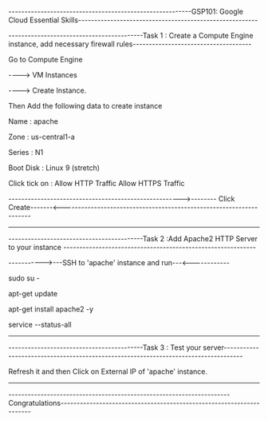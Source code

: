 ---------------------------------------------------------GSP101: Google Cloud Essential Skills--------------------------------------------------------


------------------------------------------Task 1 : Create a Compute Engine instance, add necessary firewall rules-------------------------------------

Go to Compute Engine 

----> VM Instances 

----> Create Instance.

Then Add the following data to create instance

   Name : apache

   Zone : us-central1-a

   Series : N1

   Boot Disk : Linux 9 (stretch)

   Click tick on : Allow HTTP Traffic
                   Allow HTTPS Traffic
          

------------------------------------------------------>-------- Click Create-------<--------------------------------------------------------------------

--------------------------------------------------------------------------------------------------------------------------------------------------------


------------------------------------------Task 2 :Add Apache2 HTTP Server to your instance  ------------------------------------------------------------

----------->---SSH to 'apache' instance and run---<------------

sudo su -

apt-get update

apt-get install apache2 -y

service --status-all

---------------------------------------------------------------------------------------------------------------------------------------------------------



------------------------------------------Task 3 :   Test your server------------------------------------------------------------------------------------

Refresh it and then Click on External IP of 'apache' instance.

---------------------------------------------------------------------------------------------------------------------------------------------------------


---------------------------------------------------------------------Congratulations---------------------------------------------------------------------
